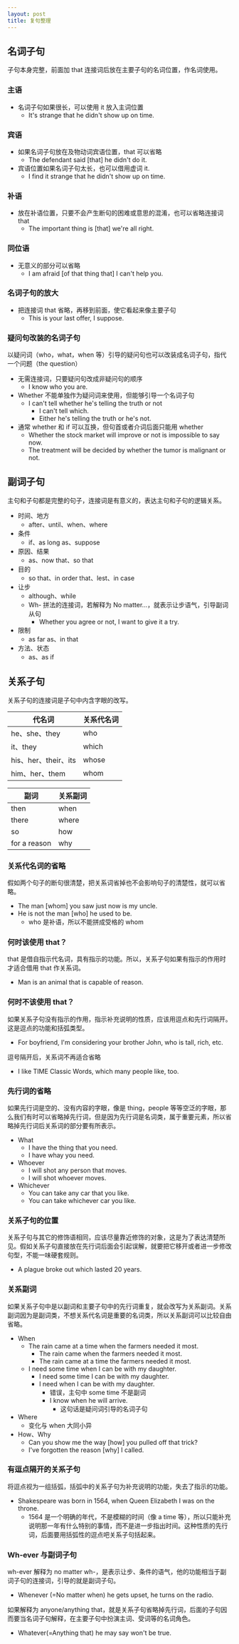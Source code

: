 ```yaml
---
layout: post
title: 复句整理
---
```

<a name="Tz7OH"></a>
## 名词子句
子句本身完整，前面加 that 连接词后放在主要子句的名词位置，作名词使用。
<a name="doq52"></a>
### 主语

- 名词子句如果很长，可以使用 it 放入主词位置
   - It's strange that he didn't show up on time.

<a name="sH75v"></a>
### 宾语

- 如果名词子句放在及物动词宾语位置，that 可以省略
   - The defendant said [that] he didn't do it.
- 宾语位置如果名词子句太长，也可以借用虚词 it.
   - I find it strange that he didn't show up on time.

<a name="DgP4W"></a>
### 补语

- 放在补语位置，只要不会产生断句的困难或意思的混淆，也可以省略连接词 that
   - The important thing is [that] we're all right.

<a name="UaBmg"></a>
### 同位语

- 无意义的部分可以省略
   - I am afraid [of that thing that] I can't help you.

<a name="PXMI5"></a>
### 名词子句的放大

- 把连接词 that 省略，再移到前面，使它看起来像主要子句
   - This is your last offer, I suppose.

<a name="Un2et"></a>
### 疑问句改装的名词子句
以疑问词（who，what，when 等）引导的疑问句也可以改装成名词子句，指代一个问题（the question）

- 无需连接词，只要疑问句改成非疑问句的顺序
   - I know who you are.
- Whether 不能单独作为疑问词来使用，但能够引导一个名词子句
   - I can't tell whether he's telling the truth or not
      - I can't tell which.
      - Either he's telling the truth or he's not.
- 通常 whether 和 if 可以互换，但句首或者介词后面只能用 whether
   - Whether the stock market will improve or not is impossible to say now.
   - The treatment will be decided by whether the tumor is malignant or not.

<a name="g2ny0"></a>
## 副词子句
主句和子句都是完整的句子，连接词是有意义的，表达主句和子句的逻辑关系。

- 时间、地方
   - after、until、when、where
- 条件
   - if、as long as、suppose
- 原因、结果
   - as、now that、so that
- 目的
   - so that、in order that、lest、in case
- 让步
   - although、while
   - Wh- 拼法的连接词，若解释为 No matter…，就表示让步语气，引导副词从句
      - Whether you agree or not, I want to give it a try.
- 限制
   - as far as、in that
- 方法、状态
   - as、as if

<a name="roMGp"></a>
## 关系子句
关系子句的连接词是子句中内含字眼的改写。

| 代名词 | 关系代名词 |
| --- | --- |
| he、she、they | who |
| it、they | which |
| his、her、their、its | whose |
| him、her、them | whom |

| 副词 | 关系副词 |
| --- | --- |
| then | when |
| there | where |
| so | how |
| for a reason | why |

<a name="DMGcg"></a>
### 关系代名词的省略
假如两个句子的断句很清楚，把关系词省掉也不会影响句子的清楚性，就可以省略。

- The man [whom] you saw just now is my uncle.
- He is not the man [who] he used to be.
   - who 是补语，所以不能拼成受格的 whom

<a name="KPLnH"></a>
### 何时该使用 that？
that 是借自指示代名词，具有指示的功能。所以，关系子句如果有指示的作用时才适合借用 that 作关系词。

- Man is an animal that is capable of reason.

<a name="HT07f"></a>
### 何时不该使用 that？
如果关系子句没有指示的作用，指示补充说明的性质，应该用逗点和先行词隔开。这是逗点的功能和括弧类型。

- For boyfriend, I'm considering your brother John, who is tall, rich, etc.

逗号隔开后，关系词不再适合省略

- I like TIME Classic Words, which many people like, too.

<a name="sevce"></a>
### 先行词的省略
如果先行词是空的、没有内容的字眼，像是 thing，people 等等空泛的字眼，那么我们有时可以省略掉先行词，但是因为先行词是名词类，属于重要元素，所以省略掉先行词后关系词的部分要有所表示。

- What
   - I have the thing that you need.
   - I have whay you need.
- Whoever
   - I will shot any person that moves.
   - I will shot whoever moves.
- Whichever
   - You can take any car that you like.
   - You can take whichever car you like.

<a name="zrVzS"></a>
### 关系子句的位置
关系子句与其它的修饰语相同，应该尽量靠近修饰的对象，这是为了表达清楚所见。假如关系子句直接放在先行词后面会引起误解，就要把它移开或者进一步修改句型，不能一味硬套规则。

- A plague broke out which lasted 20 years.

<a name="OLKx5"></a>
### 关系副词
如果关系子句中是以副词和主要子句中的先行词重复，就会改写为关系副词。关系副词因为是副词类，不想关系代名词是重要的名词类，所以关系副词可以比较自由省略。

- When
   - The rain came at a time when the farmers needed it most.
      - The rain came when the farmers needed it most.
      - The rain came at a time the farmers needed it most.
   - I need some time when I can be with my daughter.
      - I need some time I can be with my daughter.
      - I need when I can be with my daughter.
         - 错误，主句中 some time 不是副词
         - I know when he will arrive.
            - 这句话是疑问词引导的名词子句
- Where
   - 变化与 when 大同小异
- How、Why
   - Can you show me the way [how] you pulled off that trick?
   - I've forgotten the reason [why] I called.

<a name="B063N"></a>
### 有逗点隔开的关系子句
将逗点视为一组括弧，括弧中的关系子句为补充说明的功能，失去了指示的功能。

- Shakespeare was born in 1564, when Queen Elizabeth I was on the throne.
   - 1564 是一个明确的年代，不是模糊的时间（像 a time 等），所以只能补充说明那一年有什么特别的事情，而不是进一步指出时间。这种性质的先行词，后面要用括弧性的逗点吧关系子句括起来。

<a name="wr3GJ"></a>
### Wh-ever 与副词子句
wh-ever 解释为 no matter wh-，是表示让步、条件的语气，他的功能相当于副词子句的连接词，引导的就是副词子句。

- Whenever (=No matter when) he gets upset, he turns on the radio.

如果解释为 anyone/anything that，就是关系子句省略掉先行词，后面的子句因而要当名词子句解释，在主要子句中扮演主词、受词等的名词角色。

- Whatever(=Anything that) he may say won't be true.


